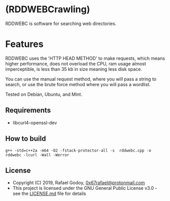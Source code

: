 # (RDDWEBCrawling)
RDDWEBC is software for searching web directories.

# Features
RDDWEBC uses the 'HTTP HEAD METHOD' to make requests, which means higher performance, does not overload the CPU, 
ram usage almost imperceptible, is less than 35 kb in size meaning less disk space.

You can use the manual request method, where you will pass a string to search, 
or use the brute force method where you will pass a wordlist.

Tested on Debian, Ubuntu, and Mint.

## Requirements
- libcurl4-openssl-dev

## How to build
```
g++ -std=c++2a -m64 -O2 -fstack-protector-all -s  rddwebc.cpp -o rddwebc -lcurl -Wall -Werror
```

## License
- Copyright (C) 2019, Rafael Godoy, <0x67rafael@protonmail.com>
- This project is licensed under the GNU General Public License v3.0 - see the [LICENSE.md](https://github.com/0x67R/rddwebc/blob/master/LICENSE.md)
 file for details
